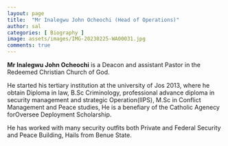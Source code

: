 ```yaml
---
layout: page
title:  "Mr Inalegwu John Ocheochi (Head of Operations)"
author: sal
categories: [ Biography ]
image: assets/images/IMG-20230225-WA00031.jpg
comments: true
---
```

**Mr  Inalegwu John Ocheochi** is a Deacon and assistant Pastor in the Redeemed Christian Church of God.

He started his tertiary institution at the university of Jos 2013, where he obtain Diploma in law, B.Sc Criminology, professional advance diploma in security management and strategic Operation(IIPS), M.Sc in Conflict Management and Peace studies, He is a benefiary of the Catholic Agenecy forOversee Deployment Scholarship.

He has worked with many security outfits both Private and Federal Security and Peace Building, Hails from Benue State.